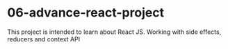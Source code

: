 # 06-advance-react-project

This project is intended to learn about React JS. Working with side effects, reducers and context API